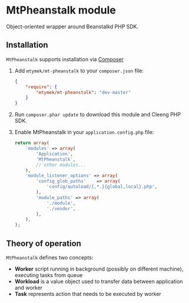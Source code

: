 MtPheanstalk module
===================

Object-oriented wrapper around Beanstalkd PHP SDK.

Installation
------------

`MtPheanstalk` supports installation via [Composer](http://getcomposer.org)

1. Add `mtymek/mt-pheanstalk` to your `composer.json` file:

    ```json
    {
        "require": {
            "mtymek/mt-pheanstalk": "dev-master"
        }
    }
    ```

2. Run `composer.phar update` to download this module and Cleeng PHP SDK.

3. Enable MtPheanstalk in your `application.config.php` file:

    ```php
    return array(
        'modules' => array(
            'Application',
            'MtPheanstalk',
            // other modules...
        ),
        'module_listener_options' => array(
            'config_glob_paths'    => array(
                'config/autoload/{,*.}{global,local}.php',
            ),
            'module_paths' => array(
                './module',
                './vendor',
            ),
        ),
    );
    ```

Theory of operation
-------------------

`MtPheanstalk` defines two concepts:

* **Worker** script running in background (possibly on different machine), executing tasks from queue
* **Workload** is a value object used to transfer data between application and worker
* **Task** represents action that needs to be executed by worker